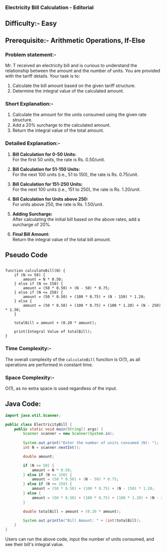 ### **Electricity Bill Calculation - Editorial**
## Difficulty:- Easy

## Prerequisite:- Arithmetic Operations, If-Else 

### Problem statement:-
Mr. T received an electricity bill and is curious to understand the relationship between the amount and the number of units. You are provided with the tariff details. Your task is to:
1. Calculate the bill amount based on the given tariff structure.
2. Determine the integral value of the calculated amount.

### Short Explanation:-
1. Calculate the amount for the units consumed using the given rate structure.
2. Add a 20% surcharge to the calculated amount.
3. Return the integral value of the total amount.

### Detailed Explanation:-

1. **Bill Calculation for 0-50 Units:**  
   For the first 50 units, the rate is Rs. 0.50/unit.

2. **Bill Calculation for 51-150 Units:**  
   For the next 100 units (i.e., 51 to 150), the rate is Rs. 0.75/unit.

3. **Bill Calculation for 151-250 Units:**  
   For the next 100 units (i.e., 151 to 250), the rate is Rs. 1.20/unit.

4. **Bill Calculation for Units above 250:**  
   For units above 250, the rate is Rs. 1.50/unit.

5. **Adding Surcharge:**  
   After calculating the initial bill based on the above rates, add a surcharge of 20%.

6. **Final Bill Amount:**  
   Return the integral value of the total bill amount.

## Pseudo Code

<pre><code>
function calculateBill(N) {
    if (N <= 50) {
        amount = N * 0.50;
    } else if (N <= 150) {
        amount = (50 * 0.50) + (N - 50) * 0.75;
    } else if (N <= 250) {
        amount = (50 * 0.50) + (100 * 0.75) + (N - 150) * 1.20;
    } else {
        amount = (50 * 0.50) + (100 * 0.75) + (100 * 1.20) + (N - 250) * 1.50;
    }

    totalBill = amount + (0.20 * amount);
    
    print(Integral Value of totalBill);
}
</code></pre>

### Time Complexity:-
The overall complexity of the `calculateBill` function is O(1), as all operations are performed in constant time.

### Space Complexity:- 
O(1), as no extra space is used regardless of the input.

## Java Code:

```java
import java.util.Scanner;

public class ElectricityBill {
    public static void main(String[] args) {
        Scanner scanner = new Scanner(System.in);
        
        System.out.print("Enter the number of units consumed (N): ");
        int N = scanner.nextInt();

        double amount;

        if (N <= 50) {
            amount = N * 0.50;
        } else if (N <= 150) {
            amount = (50 * 0.50) + (N - 50) * 0.75;
        } else if (N <= 250) {
            amount = (50 * 0.50) + (100 * 0.75) + (N - 150) * 1.20;
        } else {
            amount = (50 * 0.50) + (100 * 0.75) + (100 * 1.20) + (N - 250) * 1.50;
        }

        double totalBill = amount + (0.20 * amount);

        System.out.println("Bill Amount: " + (int)totalBill);
    }
}
```

Users can run the above code, input the number of units consumed, and see their bill's integral value.